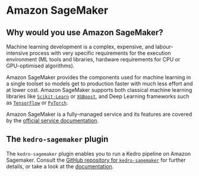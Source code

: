 # Amazon SageMaker

## Why would you use Amazon SageMaker?

Machine learning development is a complex, expensive, and labour-intensive process with very specific requirements for the execution environment (ML tools and libraries, hardware requirements for CPU or GPU-optimised algorithms). 

Amazon SageMaker provides the components used for machine learning in a single toolset so models get to production faster with much less effort and at lower cost. Amazon SageMaker supports both classical machine learning libraries like [`Scikit-Learn`](https://scikit-learn.org/) or [`XGBoost`](https://xgboost.readthedocs.io/), and Deep Learning frameworks such as [`TensorFlow`](https://www.tensorflow.org/) or [`PyTorch`](https://pytorch.org/).

Amazon SageMaker is a fully-managed service and its features are covered by the [official service documentation](https://docs.aws.amazon.com/sagemaker/index.html). 

## The `kedro-sagemaker` plugin

The `kedro-sagemaker` plugin enables you to run a Kedro pipeline on Amazon Sagemaker. Consult the [GitHub repository for `kedro-sagemaker`](https://github.com/getindata/kedro-sagemaker) for further details, or take a look at the [documentation](https://kedro-sagemaker.readthedocs.io/).